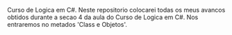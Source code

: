 Curso de Logica em C#. Neste repositorio colocarei todas os meus avancos obtidos durante a secao 4 da aula do Curso de Logica em C#. Nos entraremos no metados 'Class e Objetos'.
